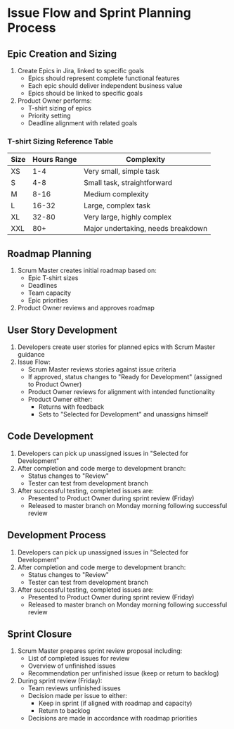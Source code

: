 # Issue Flow and Sprint Planning Process

## Epic Creation and Sizing

1. Create Epics in Jira, linked to specific goals
   - Epics should represent complete functional features
   - Each epic should deliver independent business value
   - Epics should be linked to specific goals
2. Product Owner performs:
   - T-shirt sizing of epics
   - Priority setting
   - Deadline alignment with related goals

### T-shirt Sizing Reference Table

| Size | Hours Range | Complexity |
|------|-------------|------------|
| XS   | 1-4        | Very small, simple task |
| S    | 4-8        | Small task, straightforward |
| M    | 8-16       | Medium complexity |
| L    | 16-32      | Large, complex task |
| XL   | 32-80      | Very large, highly complex |
| XXL  | 80+        | Major undertaking, needs breakdown |

## Roadmap Planning

1. Scrum Master creates initial roadmap based on:
   - Epic T-shirt sizes
   - Deadlines
   - Team capacity
   - Epic priorities
2. Product Owner reviews and approves roadmap

## User Story Development

1. Developers create user stories for planned epics with Scrum Master guidance
2. Issue Flow:
   - Scrum Master reviews stories against issue criteria
   - If approved, status changes to "Ready for Development" (assigned to Product Owner)
   - Product Owner reviews for alignment with intended functionality
   - Product Owner either:
     - Returns with feedback
     - Sets to "Selected for Development" and unassigns himself

## Code Development 

1. Developers can pick up unassigned issues in "Selected for Development"
2. After completion and code merge to development branch:
   - Status changes to "Review"
   - Tester can test from development branch
3. After successful testing, completed issues are:
   - Presented to Product Owner during sprint review (Friday)
   - Released to master branch on Monday morning following successful review

## Development Process

1. Developers can pick up unassigned issues in "Selected for Development"
2. After completion and code merge to development branch:
   - Status changes to "Review"
   - Tester can test from development branch
3. After successful testing, completed issues are:
   - Presented to Product Owner during sprint review (Friday)
   - Released to master branch on Monday morning following successful review

## Sprint Closure

1. Scrum Master prepares sprint review proposal including:
   - List of completed issues for review
   - Overview of unfinished issues
   - Recommendation per unfinished issue (keep or return to backlog)
2. During sprint review (Friday):
   - Team reviews unfinished issues
   - Decision made per issue to either:
     - Keep in sprint (if aligned with roadmap and capacity)
     - Return to backlog
   - Decisions are made in accordance with roadmap priorities

